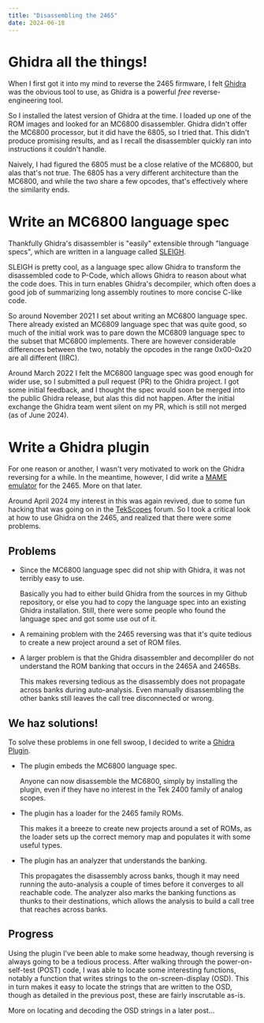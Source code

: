 ```yaml
---
title: "Disassembling the 2465"
date: 2024-06-18
---
```


# Ghidra all the things!

When I first got it into my mind to reverse the 2465 firmware, I felt 
[Ghidra](https://www.ghidra-sre.org/) was the obvious tool to use,
as Ghidra is a powerful *free* reverse-engineering tool.

So I installed the latest version of Ghidra at the time.
I loaded up one of the ROM images and looked for an MC6800 disassembler.
Ghidra didn't offer the MC6800 processor, but it did have the 6805, so I tried
that.
This didn't produce promising results, and as I recall the disassembler quickly
ran into instructions it couldn't handle.

Naively, I had figured the 6805 must be a close relative of the MC6800, but alas
that's not true.
The 6805 has a very different architecture than the MC6800, and while the two share
a few opcodes, that's effectively where the similarity ends.

# Write an MC6800 language spec

Thankfully Ghidra's disassembler is "easily" extensible through "language specs",
which are written in a language called
[SLEIGH](https://fossies.org/linux/ghidra/GhidraDocs/languages/html/sleigh.html).

SLEIGH is pretty cool, as a language spec allow Ghidra to transform the
disassembled code to P-Code, which allows Ghidra to reason about what the code
does.
This in turn enables Ghidra's decompiler, which often does a good job of
summarizing long assembly routines to more concise C-like code.

So around November 2021 I set about writing an MC6800 language spec.
There already existed an MC6809 language spec that was quite good, so much of the
initial work was to pare down the MC6809 language spec to the subset that
MC6800 implements.
There are however considerable differences between the two, notably the opcodes
in the range 0x00-0x20 are all different (IIRC).

Around March 2022 I felt the MC6800 language spec was good enough for wider
use, so I submitted a pull request (PR) to the Ghidra project.
I got some initial feedback, and I thought the spec would soon be merged into
the public Ghidra release, but alas this did not happen.
After the initial exchange the Ghidra team went silent on my PR, which is still
not merged (as of June 2024).

# Write a Ghidra plugin

For one reason or another, I wasn't very motivated to work on the Ghidra reversing
for a while. In the meantime, however, I did write a
[MAME emulator](https://github.com/sigurasg/mame/tree/tek2465) for the 2465.
More on that later.

Around April 2024 my interest in this was again revived, due to some fun hacking
that was going on in the [TekScopes](https://groups.io/g/Tekscopes) forum.
So I took a critical look at how to use Ghidra on the 2465, and realized that there
were some problems.

## Problems 

* Since the MC6800 language spec did not ship with Ghidra, it was not terribly
  easy to use.

  Basically you had to either build Ghidra from the sources in my Github repository,
  or else you had to copy the language spec into an existing Ghidra installation.
  Still, there were some people who found the language spec and got some use out of it.

* A remaining problem with the 2465 reversing was that it's quite tedious to create a
  new project around a set of ROM files.

* A larger problem is that the Ghidra disassembler and decompliler do not understand
  the ROM banking that occurs in the 2465A and 2465Bs.

  This makes reversing tedious as the disassembly does not propagate across banks
  during auto-analysis.
  Even manually disassembling the other banks still leaves the call tree disconnected
  or wrong.

## We haz solutions!

To solve these problems in one fell swoop, I decided to write a
[Ghidra Plugin](https://github.com/sigurasg/GhidraTek2465).

* The plugin embeds the MC6800 language spec.

  Anyone can now disassemble the MC6800, simply by installing the plugin, even if they
  have no interest in the Tek 2400 family of analog scopes.

* The plugin has a loader for the 2465 family ROMs.

  This makes it a breeze to create new projects around a set of ROMs, as the loader sets
  up the correct memory map and populates it with some useful types.

* The plugin has an analyzer that understands the banking.

  This propagates the disassembly across banks, though it may need running the
  auto-analysis a couple of times before it converges to all reachable code.
  The analyzer also marks the banking functions as thunks to their destinations,
  which allows the analysis to build a call tree that reaches across banks. 

## Progress

Using the plugin I've been able to make some headway, though reversing is always
going to be a tedious process.
After walking through the power-on-self-test (POST) code, I was able to locate some
interesting functions, notably a function that writes strings to the
on-screen-display (OSD).
This in turn makes it easy to locate the strings that are written to the OSD, though
as detailed in the previous post, these are fairly inscrutable as-is.

More on locating and decoding the OSD strings in a later post...
